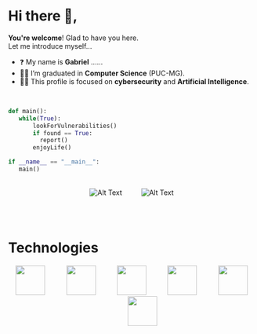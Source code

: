 # Hi there 👋,
<b>You're welcome</b>! Glad to have you here.
<br>Let me introduce myself...
        
- ❓ My name is <b>Gabriel</b> ......
- 👨‍🎓 I’m graduated in <b>Computer Science</b> (PUC-MG).
- 🏴‍☠️ This profile is focused on <b>cybersecurity</b> and <b>Artificial Intelligence</b>.

<br>

 ```python
def main():
    while(True):
        lookForVulnerabilities()
        if found == True:
          report()
        enjoyLife()

if __name__ == "__main__":
    main()
```

<br>
<div align="center">
<img src="https://media.tenor.com/5fXOP8eurtkAAAAM/mr-robot.gif" alt="Alt Text" />&nbsp;&nbsp;&nbsp;&nbsp;&nbsp;&nbsp;&nbsp;&nbsp;&nbsp;&nbsp;<img src="https://media.tenor.com/ofYCY_OJQ1kAAAAM/hacker-hack.gif" alt="Alt Text" />
 </div>
 
<br><br>
<h1>Technologies</h1>
<div align="center">
        <img src="https://cdn.jsdelivr.net/gh/devicons/devicon/icons/python/python-original.svg" width="60" height="60" />&nbsp;&nbsp;&nbsp;&nbsp;&nbsp;&nbsp;&nbsp;&nbsp;&nbsp;&nbsp;
        <img src="https://cdn.jsdelivr.net/gh/devicons/devicon/icons/linux/linux-original.svg" width="60" height="60" />&nbsp;&nbsp;&nbsp;&nbsp;&nbsp;&nbsp;&nbsp;&nbsp;&nbsp;&nbsp;
        <img src="https://cdn.jsdelivr.net/gh/devicons/devicon/icons/mysql/mysql-original.svg" width="60" height="60" />&nbsp;&nbsp;&nbsp;&nbsp;&nbsp;&nbsp;&nbsp;&nbsp;&nbsp;&nbsp;
        <img src="https://cdn.jsdelivr.net/gh/devicons/devicon/icons/cplusplus/cplusplus-original.svg" width="60" height="60" />&nbsp;&nbsp;&nbsp;&nbsp;&nbsp;&nbsp;&nbsp;&nbsp;&nbsp;&nbsp;
        <img src="https://cdn.jsdelivr.net/gh/devicons/devicon/icons/dotnetcore/dotnetcore-original.svg" width="60" height="60" />&nbsp;&nbsp;&nbsp;&nbsp;&nbsp;&nbsp;&nbsp;&nbsp;&nbsp;&nbsp;
        <img src="https://cdn.jsdelivr.net/gh/devicons/devicon/icons/git/git-original.svg" width="60" height="60" />     
 </div>
